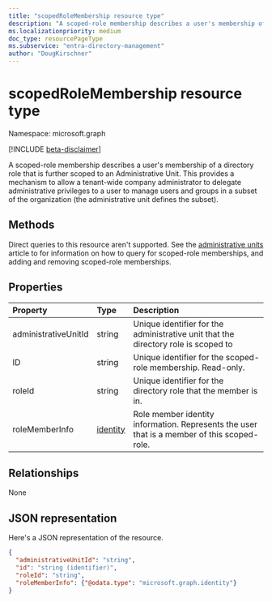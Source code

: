 ```yaml
---
title: "scopedRoleMembership resource type"
description: "A scoped-role membership describes a user's membership of a directory role that is further scoped to an Administrative Unit.  This provides a mechanism to allow a tenant-wide company administrator to delegate administrative privileges to a user to manage users and groups in a subset of the organization (the administrative unit defines the subset)."
ms.localizationpriority: medium
doc_type: resourcePageType
ms.subservice: "entra-directory-management"
author: "DougKirschner"
---
```


# scopedRoleMembership resource type

Namespace: microsoft.graph

[!INCLUDE [beta-disclaimer](../../includes/beta-disclaimer.md)]

A scoped-role membership describes a user's membership of a directory role that is further scoped to an Administrative Unit.  This provides a mechanism to allow a tenant-wide company administrator to delegate administrative privileges to a user to manage users and groups in a subset of the organization (the administrative unit defines the subset).

## Methods
Direct queries to this resource aren't supported.  See the [administrative units](administrativeunit.md) article to for information on how to query for scoped-role memberships, and adding and removing scoped-role memberships.

## Properties
| Property   | Type | Description |
|:---------------|:--------|:----------|
|administrativeUnitId|string|Unique identifier for the administrative unit that the directory role is scoped to|
|ID|string| Unique identifier for the scoped-role membership. Read-only.|
|roleId|string| Unique identifier for the directory role that the member is in.|
|roleMemberInfo|[identity](identity.md)| Role member identity information. Represents the user that is a member of this scoped-role.|

## Relationships
None


## JSON representation

Here's a JSON representation of the resource.

<!-- {
  "blockType": "resource",
  "optionalProperties": [

  ],
  "@odata.type": "microsoft.graph.scopedRoleMembership",
  "baseType": "microsoft.graph.entity"
}-->

```json
{
  "administrativeUnitId": "string",
  "id": "string (identifier)",
  "roleId": "string",
  "roleMemberInfo": {"@odata.type": "microsoft.graph.identity"}
}

```

<!-- uuid: 8fcb5dbc-d5aa-4681-8e31-b001d5168d79
2015-10-25 14:57:30 UTC -->
<!--
{
  "type": "#page.annotation",
  "description": "scopedRoleMembership resource",
  "keywords": "",
  "section": "documentation",
  "tocPath": "",
  "suppressions": []
}
-->


